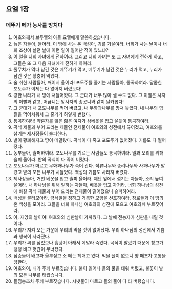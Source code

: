 ## 요엘 1장

### 메뚜기 떼가 농사를 망치다
1. 여호와께서 브두엘의 아들 요엘에게 말씀하셨습니다.
2. 늙은 자들아, 들어라. 이 땅에 사는 온 백성아, 귀를 기울여라. 너희가 사는 날이나 너희 조상이 살던 날에 이런 일이 일어난 적이 있느냐?
3. 이 일을 너희 자녀에게 전하여라. 그리고 너희 자녀는 또 그 자녀에게 전하게 하고, 그들은 또 그 다음 자녀에게 전하게 하여라.
4. 풀무치가 먹다 남긴 것은 메뚜기가 먹고, 메뚜기가 남긴 것은 누리가 먹고, 누리가 남긴 것은 황충이 먹었다.
5. 술 취한 사람들아, 깨어서 울어라! 포도주를 즐기는 사람들아, 통곡하여라. 달콤한 포도주가 이제는 다 없어져 버렸도다!
6. 강한 나라가 내 땅에 쳐들어왔다. 그 군대가 너무 많아 셀 수도 없다. 그 이빨은 사자의 이빨과 같고, 어금니는 암사자의 송곳니와 같이 날카롭다!
7. 그 군대가 내 포도나무를 먹어 버렸고, 내 무화과나무를 망쳐 놓았다. 내 나무의 껍질을 먹어치워서 그 줄기가 하얗게 변했다.
8. 통곡하여라! 약혼자를 잃은 젊은 여자가 삼베옷을 입고 울듯이 통곡하여라.
9. 곡식 제물과 부어 드리는 제물인 전제물이 여호와의 성전에서 끊어졌고, 여호와를 섬기는 제사장들이 슬퍼한다.
10. 밭이 황폐해지고 땅이 메말랐다. 곡식이 다 죽고 포도주가 없어졌다. 기름도 다 떨어졌다.
11. 농부들아, 슬퍼하여라. 포도나무를 기르는 사람들도 통곡하여라. 밀과 보리를 위해 슬피 울어라. 밭의 곡식이 다 죽어 버렸다.
12. 포도나무가 마르고 무화과나무가 죽어 간다. 석류나무와 종려나무와 사과나무가 말랐고 밭의 모든 나무가 시들었다. 백성의 기쁨도 사라져 버렸다.
13. 제사장들아, 거친 베옷을 입고 슬피 울어라. 제단 앞에서 섬기는 자들아, 소리 높여 울어라. 내 하나님을 위해 일하는 자들아, 베옷을 입고 자거라. 너희 하나님의 성전에 바칠 곡식 제물과 부어 드리는 전제물이 떨어졌으니 슬퍼하여라.
14. 백성을 불러모아라. 금식일을 정하고 거룩한 모임을 선포하여라. 장로들과 이 땅의 온 백성을 모아라. 그들을 너희 하나님 여호와의 성전에 모으고 여호와께 부르짖어라.
15. 아, 재앙의 날이여! 여호와의 심판날이 가까웠다. 그 날에 전능자가 심판을 내릴 것이다.
16. 우리가 지켜 보는 가운데 우리의 먹을 것이 없어졌다. 우리 하나님의 성전에서 기쁨과 행복이 사라졌다.
17. 우리가 씨를 심었으나 흙덩이 아래서 메말라 죽었다. 곡식이 말랐기 때문에 창고가 텅텅 비고 헛간이 무너졌다.
18. 짐승들이 배고파 울부짖고 소 떼는 헤매고 있다. 먹을 풀이 없으니 양 떼조차 고통을 당한다.
19. 여호와여, 내가 주께 부르짖습니다. 불이 일어나 들의 풀을 태워 버렸고, 불꽃이 밭의 모든 나무를 태웠습니다.
20. 들짐승조차 주께 부르짖습니다. 시냇물이 마르고 들의 풀이 다 타 버렸습니다.